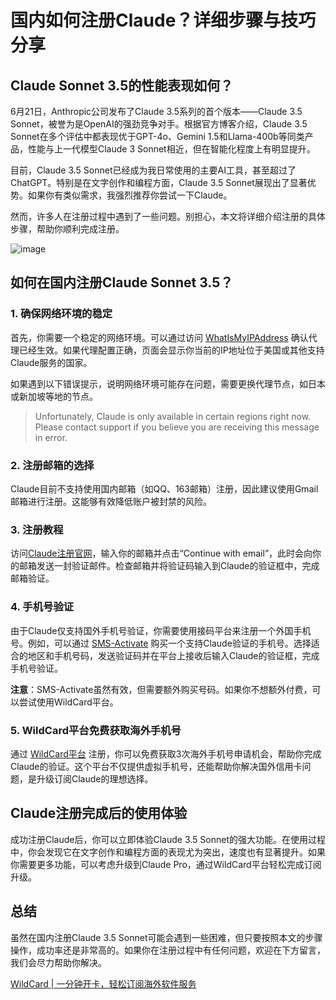 # 国内如何注册Claude？详细步骤与技巧分享

## Claude Sonnet 3.5的性能表现如何？

6月21日，Anthropic公司发布了Claude 3.5系列的首个版本——Claude 3.5 Sonnet，被誉为是OpenAI的强劲竞争对手。根据官方博客介绍，Claude 3.5 Sonnet在多个评估中都表现优于GPT-4o、Gemini 1.5和Llama-400b等同类产品，性能与上一代模型Claude 3 Sonnet相近，但在智能化程度上有明显提升。

目前，Claude 3.5 Sonnet已经成为我日常使用的主要AI工具，甚至超过了ChatGPT。特别是在文字创作和编程方面，Claude 3.5 Sonnet展现出了显著优势。如果你有类似需求，我强烈推荐你尝试一下Claude。

然而，许多人在注册过程中遇到了一些问题。别担心，本文将详细介绍注册的具体步骤，帮助你顺利完成注册。

![image](https://github.com/user-attachments/assets/1b1fcb4f-df27-4f8e-a444-a6e94a46de2e)

## 如何在国内注册Claude Sonnet 3.5？

### 1. 确保网络环境的稳定

首先，你需要一个稳定的网络环境。可以通过访问 [WhatIsMyIPAddress](https://whatismyipaddress.com/) 确认代理已经生效。如果代理配置正确，页面会显示你当前的IP地址位于美国或其他支持Claude服务的国家。

如果遇到以下错误提示，说明网络环境可能存在问题，需要更换代理节点，如日本或新加坡等地的节点。

> Unfortunately, Claude is only available in certain regions right now. Please contact support if you believe you are receiving this message in error.

### 2. 注册邮箱的选择

Claude目前不支持使用国内邮箱（如QQ、163邮箱）注册，因此建议使用Gmail邮箱进行注册。这能够有效降低账户被封禁的风险。

### 3. 注册教程

访问[Claude注册官网](https://claude.ai/login)，输入你的邮箱并点击“Continue with email”，此时会向你的邮箱发送一封验证邮件。检查邮箱并将验证码输入到Claude的验证框中，完成邮箱验证。

### 4. 手机号验证

由于Claude仅支持国外手机号验证，你需要使用接码平台来注册一个外国手机号。例如，可以通过 [SMS-Activate](https://sms-activate.org/?ref=10195922) 购买一个支持Claude验证的手机号。选择适合的地区和手机号码，发送验证码并在平台上接收后输入Claude的验证框，完成手机号验证。

**注意**：SMS-Activate虽然有效，但需要额外购买号码。如果你不想额外付费，可以尝试使用WildCard平台。

### 5. WildCard平台免费获取海外手机号

通过 [WildCard平台](https://bit.ly/WildCardo) 注册，你可以免费获取3次海外手机号申请机会，帮助你完成Claude的验证。这个平台不仅提供虚拟手机号，还能帮助你解决国外信用卡问题，是升级订阅Claude的理想选择。

## Claude注册完成后的使用体验

成功注册Claude后，你可以立即体验Claude 3.5 Sonnet的强大功能。在使用过程中，你会发现它在文字创作和编程方面的表现尤为突出，速度也有显著提升。如果你需要更多功能，可以考虑升级到Claude Pro，通过WildCard平台轻松完成订阅升级。

## 总结

虽然在国内注册Claude 3.5 Sonnet可能会遇到一些困难，但只要按照本文的步骤操作，成功率还是非常高的。如果你在注册过程中有任何问题，欢迎在下方留言，我们会尽力帮助你解决。

[WildCard | 一分钟开卡，轻松订阅海外软件服务](https://bit.ly/WildCardo)
